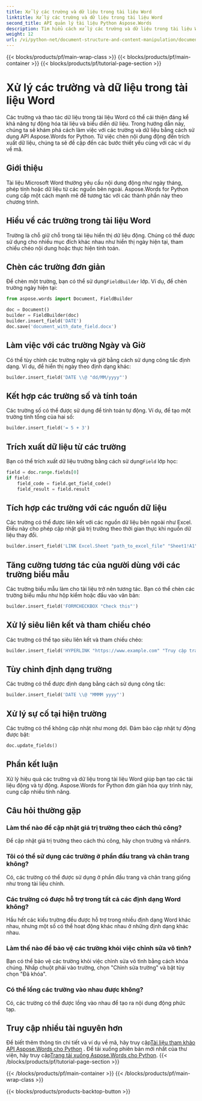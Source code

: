 ```yaml
---
title: Xử lý các trường và dữ liệu trong tài liệu Word
linktitle: Xử lý các trường và dữ liệu trong tài liệu Word
second_title: API quản lý tài liệu Python Aspose.Words
description: Tìm hiểu cách xử lý các trường và dữ liệu trong tài liệu Word bằng Aspose.Words cho Python. Hướng dẫn từng bước với các ví dụ mã cho nội dung động, tự động hóa và nhiều hơn nữa.
weight: 12
url: /vi/python-net/document-structure-and-content-manipulation/document-fields/
---
```


{{< blocks/products/pf/main-wrap-class >}}
{{< blocks/products/pf/main-container >}}
{{< blocks/products/pf/tutorial-page-section >}}

# Xử lý các trường và dữ liệu trong tài liệu Word


Các trường và thao tác dữ liệu trong tài liệu Word có thể cải thiện đáng kể khả năng tự động hóa tài liệu và biểu diễn dữ liệu. Trong hướng dẫn này, chúng ta sẽ khám phá cách làm việc với các trường và dữ liệu bằng cách sử dụng API Aspose.Words for Python. Từ việc chèn nội dung động đến trích xuất dữ liệu, chúng ta sẽ đề cập đến các bước thiết yếu cùng với các ví dụ về mã.

## Giới thiệu

Tài liệu Microsoft Word thường yêu cầu nội dung động như ngày tháng, phép tính hoặc dữ liệu từ các nguồn bên ngoài. Aspose.Words for Python cung cấp một cách mạnh mẽ để tương tác với các thành phần này theo chương trình.

## Hiểu về các trường trong tài liệu Word

Trường là chỗ giữ chỗ trong tài liệu hiển thị dữ liệu động. Chúng có thể được sử dụng cho nhiều mục đích khác nhau như hiển thị ngày hiện tại, tham chiếu chéo nội dung hoặc thực hiện tính toán.

## Chèn các trường đơn giản

 Để chèn một trường, bạn có thể sử dụng`FieldBuilder` lớp. Ví dụ, để chèn trường ngày hiện tại:

```python
from aspose.words import Document, FieldBuilder

doc = Document()
builder = FieldBuilder(doc)
builder.insert_field('DATE')
doc.save('document_with_date_field.docx')
```

## Làm việc với các trường Ngày và Giờ

Có thể tùy chỉnh các trường ngày và giờ bằng cách sử dụng công tắc định dạng. Ví dụ, để hiển thị ngày theo định dạng khác:

```python
builder.insert_field('DATE \\@ "dd/MM/yyyy"')
```

## Kết hợp các trường số và tính toán

Các trường số có thể được sử dụng để tính toán tự động. Ví dụ, để tạo một trường tính tổng của hai số:

```python
builder.insert_field('= 5 + 3')
```

## Trích xuất dữ liệu từ các trường

 Bạn có thể trích xuất dữ liệu trường bằng cách sử dụng`Field` lớp học:

```python
field = doc.range.fields[0]
if field:
    field_code = field.get_field_code()
    field_result = field.result
```

## Tích hợp các trường với các nguồn dữ liệu

Các trường có thể được liên kết với các nguồn dữ liệu bên ngoài như Excel. Điều này cho phép cập nhật giá trị trường theo thời gian thực khi nguồn dữ liệu thay đổi.

```python
builder.insert_field('LINK Excel.Sheet "path_to_excel_file" "Sheet1!A1"')
```

## Tăng cường tương tác của người dùng với các trường biểu mẫu

Các trường biểu mẫu làm cho tài liệu trở nên tương tác. Bạn có thể chèn các trường biểu mẫu như hộp kiểm hoặc đầu vào văn bản:

```python
builder.insert_field('FORMCHECKBOX "Check this"')
```

## Xử lý siêu liên kết và tham chiếu chéo

Các trường có thể tạo siêu liên kết và tham chiếu chéo:

```python
builder.insert_field('HYPERLINK "https://www.example.com" "Truy cập trang web của chúng tôi"')
```

## Tùy chỉnh định dạng trường

Các trường có thể được định dạng bằng cách sử dụng công tắc:

```python
builder.insert_field('DATE \\@ "MMMM yyyy"')
```

## Xử lý sự cố tại hiện trường

Các trường có thể không cập nhật như mong đợi. Đảm bảo cập nhật tự động được bật:

```python
doc.update_fields()
```

## Phần kết luận

Xử lý hiệu quả các trường và dữ liệu trong tài liệu Word giúp bạn tạo các tài liệu động và tự động. Aspose.Words for Python đơn giản hóa quy trình này, cung cấp nhiều tính năng.

## Câu hỏi thường gặp

### Làm thế nào để cập nhật giá trị trường theo cách thủ công?

 Để cập nhật giá trị trường theo cách thủ công, hãy chọn trường và nhấn`F9`.

### Tôi có thể sử dụng các trường ở phần đầu trang và chân trang không?

Có, các trường có thể được sử dụng ở phần đầu trang và chân trang giống như trong tài liệu chính.

### Các trường có được hỗ trợ trong tất cả các định dạng Word không?

Hầu hết các kiểu trường đều được hỗ trợ trong nhiều định dạng Word khác nhau, nhưng một số có thể hoạt động khác nhau ở những định dạng khác nhau.

### Làm thế nào để bảo vệ các trường khỏi việc chỉnh sửa vô tình?

Bạn có thể bảo vệ các trường khỏi việc chỉnh sửa vô tình bằng cách khóa chúng. Nhấp chuột phải vào trường, chọn "Chỉnh sửa trường" và bật tùy chọn "Đã khóa".

### Có thể lồng các trường vào nhau được không?

Có, các trường có thể được lồng vào nhau để tạo ra nội dung động phức tạp.

## Truy cập nhiều tài nguyên hơn

 Để biết thêm thông tin chi tiết và ví dụ về mã, hãy truy cập[Tài liệu tham khảo API Aspose.Words cho Python](https://reference.aspose.com/words/python-net/) . Để tải xuống phiên bản mới nhất của thư viện, hãy truy cập[Trang tải xuống Aspose.Words cho Python](https://releases.aspose.com/words/python/).
{{< /blocks/products/pf/tutorial-page-section >}}

{{< /blocks/products/pf/main-container >}}
{{< /blocks/products/pf/main-wrap-class >}}

{{< blocks/products/products-backtop-button >}}
